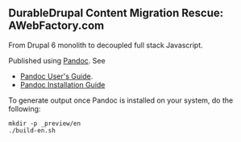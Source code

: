 ## DurableDrupal Content Migration Rescue: AWebFactory.com

From Drupal 6 monolith to decoupled full stack Javascript.

Published using [Pandoc](http://pandoc.org/). See

* [Pandoc User's Guide](http://pandoc.org/MANUAL.html#images).
* [Pandoc Installation Guide](http://pandoc.org/installing.html)

To generate output once Pandoc is installed on your system, do the following:

```
mkdir -p _preview/en
./build-en.sh
```
